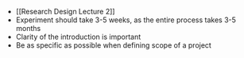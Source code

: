 * [[Research Design Lecture 2]]
* Experiment should take 3-5 weeks, as the entire process takes 3-5 months
* Clarity of the introduction is important
* Be as specific as possible when defining scope of a project